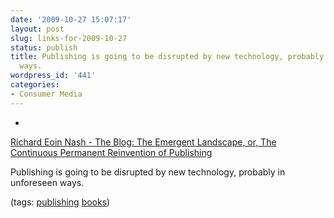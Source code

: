 ```yaml
---
date: '2009-10-27 15:07:17'
layout: post
slug: links-for-2009-10-27
status: publish
title: Publishing is going to be disrupted by new technology, probably in unforeseen
  ways.
wordpress_id: '441'
categories:
- Consumer Media
---
```


  * 
                

[Richard Eoin Nash - The Blog: The Emergent Landscape, or, The Continuous Permanent Reinvention of Publishing](http://rnash.com/article/the-emergent-landscape-or-the-continuous-permenant-reinvention-of-publishin/)


                

Publishing is going to be disrupted by new technology, probably in unforeseen ways.


                

(tags: [publishing](http://delicious.com/eob/publishing) [books](http://delicious.com/eob/books))


            
